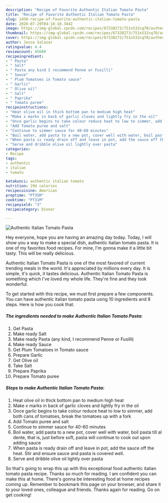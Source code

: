 ```yaml
---
description: "Recipe of Favorite Authentic Italian Tomato Pasta"
title: "Recipe of Favorite Authentic Italian Tomato Pasta"
slug: 1450-recipe-of-favorite-authentic-italian-tomato-pasta
date: 2020-07-29T04:18:10.344Z
image: https://img-global.cpcdn.com/recipes/67338273/751x532cq70/authentic-italian-tomato-pasta-recipe-main-photo.jpg
thumbnail: https://img-global.cpcdn.com/recipes/67338273/751x532cq70/authentic-italian-tomato-pasta-recipe-main-photo.jpg
cover: https://img-global.cpcdn.com/recipes/67338273/751x532cq70/authentic-italian-tomato-pasta-recipe-main-photo.jpg
author: Jesse Salazar
ratingvalue: 4.4
reviewcount: 45609
recipeingredient:
- " Pasta"
- " Salt"
- " Pasta any kind I recommend Penne or Fusilli"
- " Sauce"
- " Plum Tomatoes in Tomato sauce"
- " Garlic"
- " Olive oil"
- " Salt"
- " Paprika"
- " Tomato puree"
recipeinstructions:
- "Heat olive oil in thick bottom pan to medium high heat"
- "Make x marks in back of garlic cloves and lightly fry in the oil"
- "Once garlic begins to take colour reduce heat to low to simmer, add both cans of tomatoes,  break the tomatoes up with a fork"
- "Add Tomato puree and salt"
- "Continue to simmer sauce for 40-60 minutes"
- "Boil water, add pasta to a new pot, cover well with water, boil pasta till al dente, that is, just before soft, pasta will continue to cook out upon adding sauce"
- "When pasta is ready drain off and leave in pot, add the sauce off the heat. Stir and ensure sauce and pasta is covered well."
- "Serve and dribble olive oil lightly over pasta"
categories:
- Recipe
tags:
- authentic
- italian
- tomato

katakunci: authentic italian tomato 
nutrition: 294 calories
recipecuisine: American
preptime: "PT35M"
cooktime: "PT31M"
recipeyield: "3"
recipecategory: Dinner

---
```



![Authentic Italian Tomato Pasta](https://img-global.cpcdn.com/recipes/67338273/751x532cq70/authentic-italian-tomato-pasta-recipe-main-photo.jpg)

Hey everyone, hope you are having an amazing day today. Today, I will show you a way to make a special dish, authentic italian tomato pasta. It is one of my favorites food recipes. For mine, I'm gonna make it a little bit tasty. This will be really delicious.

Authentic Italian Tomato Pasta is one of the most favored of current trending meals in the world. It's appreciated by millions every day. It is simple, it's quick, it tastes delicious. Authentic Italian Tomato Pasta is something which I've loved my whole life. They're fine and they look wonderful.




To get started with this recipe, we must first prepare a few components. You can have authentic italian tomato pasta using 10 ingredients and 8 steps. Here is how you cook that.

<!--inarticleads1-->

##### The ingredients needed to make Authentic Italian Tomato Pasta:

1. Get  Pasta
1. Make ready  Salt
1. Make ready  Pasta (any kind, I recommend Penne or Fusilli)
1. Make ready  Sauce
1. Get  Plum Tomatoes in Tomato sauce
1. Prepare  Garlic
1. Get  Olive oil
1. Take  Salt
1. Prepare  Paprika
1. Prepare  Tomato puree




<!--inarticleads2-->

##### Steps to make Authentic Italian Tomato Pasta:

1. Heat olive oil in thick bottom pan to medium high heat
1. Make x marks in back of garlic cloves and lightly fry in the oil
1. Once garlic begins to take colour reduce heat to low to simmer, add both cans of tomatoes,  break the tomatoes up with a fork
1. Add Tomato puree and salt
1. Continue to simmer sauce for 40-60 minutes
1. Boil water, add pasta to a new pot, cover well with water, boil pasta till al dente, that is, just before soft, pasta will continue to cook out upon adding sauce
1. When pasta is ready drain off and leave in pot, add the sauce off the heat. Stir and ensure sauce and pasta is covered well.
1. Serve and dribble olive oil lightly over pasta




So that's going to wrap this up with this exceptional food authentic italian tomato pasta recipe. Thanks so much for reading. I am confident you can make this at home. There's gonna be interesting food at home recipes coming up. Remember to bookmark this page on your browser, and share it to your loved ones, colleague and friends. Thanks again for reading. Go on get cooking!
